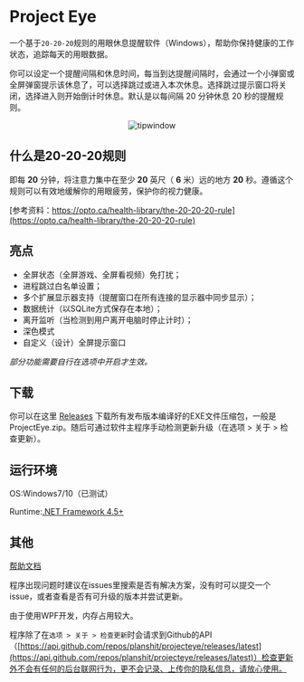 # Project Eye

一个基于`20-20-20`规则的用眼休息提醒软件（Windows），帮助你保持健康的工作状态，追踪每天的用眼数据。

你可以设定一个提醒间隔和休息时间，每当到达提醒间隔时，会通过一个小弹窗或全屏弹窗提示该休息了，可以选择跳过或进入本次休息。选择跳过提示窗口将关闭，选择进入则开始倒计时休息。默认是以每间隔 20 分钟休息 20 秒的提醒规则。

<p align="center">
  <img alt="tipwindow" src="https://raw.githubusercontent.com/Planshit/ProjectEye/master/screenshot/tipwindow.jpg">
</p>

## 什么是20-20-20规则

即每 **20** 分钟，将注意力集中在至少 **20** 英尺（ **6** 米）远的地方 **20** 秒。遵循这个规则可以有效地缓解你的用眼疲劳，保护你的视力健康。

[参考资料：https://opto.ca/health-library/the-20-20-20-rule](https://opto.ca/health-library/the-20-20-20-rule)

## 亮点

- 全屏状态（全屏游戏、全屏看视频）免打扰；
- 进程跳过白名单设置；
- 多个扩展显示器支持（提醒窗口在所有连接的显示器中同步显示）；
- 数据统计（以SQLite方式保存在本地）；
- 离开监听（当检测到用户离开电脑时停止计时）；
- 深色模式
- 自定义（设计）全屏提示窗口

*部分功能需要自行在选项中开启才生效。*

## 下载

你可以在这里 [Releases](https://github.com/Planshit/ProjectEye/releases) 下载所有发布版本编译好的EXE文件压缩包，一般是ProjectEye.zip。随后可通过软件主程序手动检测更新升级（在选项 > 关于 > 检查更新）。

## 运行环境

OS:Windows7/10（已测试）

Runtime:[.NET Framework 4.5+](https://dotnet.microsoft.com/download/dotnet-framework)

## 其他

[帮助文档](https://littlepanda.gitbook.io/project-eye/)

程序出现问题时建议在issues里搜索是否有解决方案，没有时可以提交一个issue，或者查看是否有可升级的版本并尝试更新。

由于使用WPF开发，内存占用较大。

程序除了在`选项 > 关于 > 检查更新`时会请求到Github的API（[https://api.github.com/repos/planshit/projecteye/releases/latest](https://api.github.com/repos/planshit/projecteye/releases/latest)）检查更新外不会有任何的后台联网行为，更不会记录、上传你的隐私信息，请放心使用。